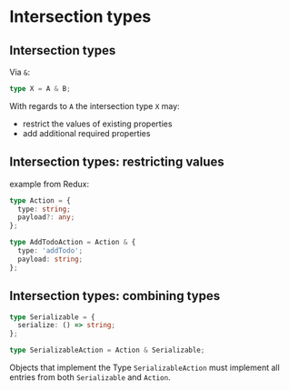 # Intersection types

## Intersection types

Via `&`:

```ts
type X = A & B;
```

With regards to `A` the intersection type `X` may:

- restrict the values of existing properties
- add additional required properties

## Intersection types: restricting values

example from Redux:

```ts
type Action = {
  type: string;
  payload?: any;
};

type AddTodoAction = Action & {
  type: 'addTodo';
  payload: string;
};
```

## Intersection types: combining types

```ts
type Serializable = {
  serialize: () => string;
};

type SerializableAction = Action & Serializable;
```

Objects that implement the Type `SerializableAction` must implement all entries from both `Serializable` and `Action`.
